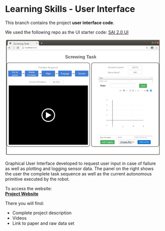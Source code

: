 Learning Skills - User Interface
==========================
This branch contains the project **user interface code**. 

We used the following repo as the UI starter code: [SAI 2.0 UI](https://github.com/manips-sai-org/sai2-interfaces)

![UI diagram](https://github.com/egalbally/LearningRobotSkills/blob/ui_dev/readme_imgs/UI.png)

Graphical User Interface developed to request user input in case of failure as well as plotting and logging sensor data. The panel on the right shows the user the complete task sequence as well as the current autonomous primitive executed by the robot.

To access the website: </br >
[**Project Website**](https://egalbally.github.io/LearningRobotSkills/)

There you will find: 
-   Complete project description
-   Videos
-   Link to paper and raw data set

